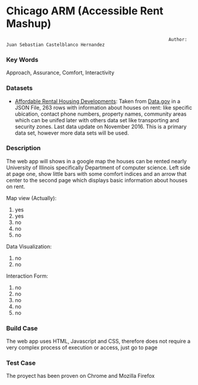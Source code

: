 # Chicago ARM (Accessible Rent Mashup)
                                                                 Author: Juan Sebastian Castelblanco Hernandez

### Key Words
Approach, Assurance, Comfort, Interactivity

### Datasets
* [Affordable Rental Housing Developments](https://data.cityofchicago.org/api/views/s6ha-ppgi/rows.json?accessType=DOWNLOAD): Taken from [Data.gov](https://www.data.gov/) in a JSON File, 263 rows with information about houses on rent: like specific ubication, contact phone numbers, property names, community areas which can be unifed later with others data set like transporting and security zones. Last data update on November 2016. This is a primary data set, however more data sets will be used.

### Description
The web app will shows in a google map the houses can be rented nearly University of Illinois specifically Department of computer science. Left side at page one, show little bars with some comfort indices and an arrow that center to the second page which displays basic information about houses on rent.


Map view (Actually):
1. yes
2. yes
3. no
4. no
5. no

Data Visualization:
1. no
2. no

Interaction Form:
1. no
2. no
3. no
4. no
5. no

### Build Case
The web app uses HTML, Javascript and CSS, therefore does not require a very complex process of execution or access, just go to page

### Test Case
The proyect has been proven on Chrome and Mozilla Firefox
